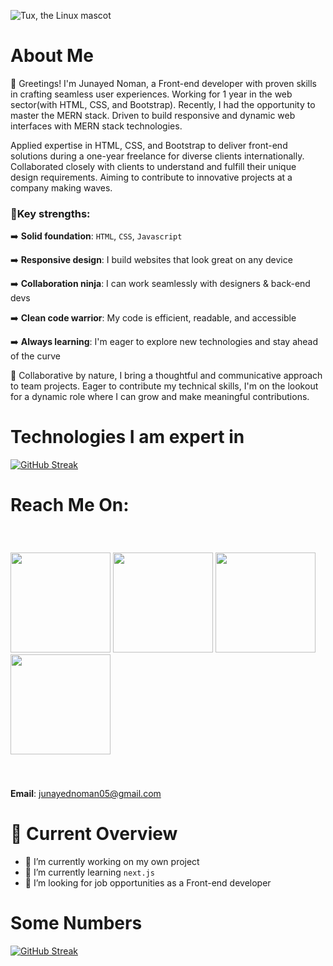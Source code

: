 ![Tux, the Linux mascot](https://i.postimg.cc/j2jbpksz/Gradient-Banner-3.jpg)

# About Me
🤗 Greetings! I'm Junayed Noman, a Front-end developer with proven skills in crafting seamless user experiences. Working for 1 year in the web sector(with HTML, CSS, and Bootstrap). Recently, I had the opportunity to master the MERN stack. Driven to build responsive and dynamic web interfaces with MERN stack technologies.

Applied expertise in HTML, CSS, and Bootstrap to deliver front-end solutions during a one-year freelance for diverse clients internationally. Collaborated closely with clients to understand and fulfill their unique design requirements. Aiming to contribute to innovative projects at a company making waves.

### 💪Key strengths:

➡️ **Solid foundation**: `HTML`, `CSS`, `Javascript`

➡️ **Responsive design**: I build websites that look great on any device

➡️ **Collaboration ninja**: I can work seamlessly with designers & back-end devs

➡️ **Clean code warrior**: My code is efficient, readable, and accessible

➡️ **Always learning**: I'm eager to explore new technologies and stay ahead of the curve


🤝 Collaborative by nature, I bring a thoughtful and communicative approach to team projects. Eager to contribute my technical skills, I'm on the lookout for a dynamic role where I can grow and make meaningful contributions.

# Technologies I am expert in
[![GitHub Streak](https://i.postimg.cc/0jqgptLG/Untitled-design-2.png)](#)

# Reach Me On:
<p style="padding: 40px 0;">
  <a href="#" target="_blank"><img src="https://i.postimg.cc/QNkcGfjR/Facebook-2.png" width="160" /></a>
  <a href="https://twitter.com/junayednoman" target="_blank"><img src="https://i.postimg.cc/Dm32wrQ0/Facebook-1.png" width="160" /></a>
  <a href="https://www.facebook.com/JunayedNoman.me" target="_blank"><img src="https://i.postimg.cc/RCXQJg2w/Facebook.png" width="160" /></a>
  <a href="mailto:junayednoman05@gmail.com
" target="_blank"><img src="https://i.postimg.cc/mZz6YzWd/Facebook-4.png" width="160" /></a>
</p>

**Email**: junayednoman05@gmail.com


# 👀 Current Overview
- 🔭 I’m currently working on my own project
- 🌱 I’m currently learning `next.js`
- 👯 I’m looking for job opportunities as a Front-end developer

# Some Numbers

[![GitHub Streak](https://github-readme-streak-stats.herokuapp.com?user=junayednoman)](#)
